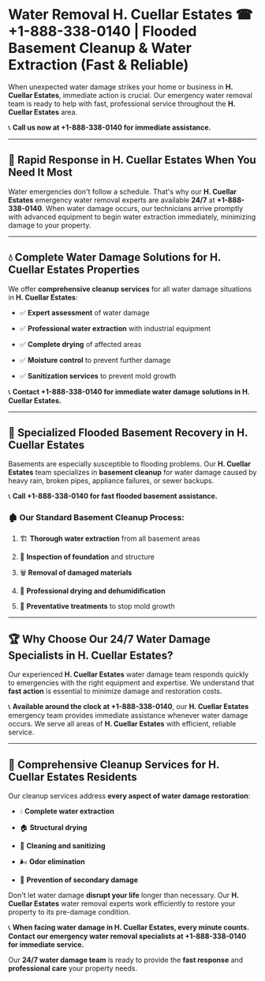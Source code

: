 # Water Removal H. Cuellar Estates ☎ +1-888-338-0140 | Flooded Basement Cleanup & Water Extraction (Fast & Reliable)

When unexpected water damage strikes your home or business in **H. Cuellar Estates**, immediate action is crucial. Our emergency water removal team is ready to help with fast, professional service throughout the **H. Cuellar Estates** area. 

📞 **Call us now at +1-888-338-0140 for immediate assistance.**
---
## 🚀 Rapid Response in H. Cuellar Estates When You Need It Most
Water emergencies don't follow a schedule. That's why our **H. Cuellar Estates** emergency water removal experts are available **24/7** at **+1-888-338-0140**. When water damage occurs, our technicians arrive promptly with advanced equipment to begin water extraction immediately, minimizing damage to your property.
---
## 💧 Complete Water Damage Solutions for H. Cuellar Estates Properties
We offer **comprehensive cleanup services** for all water damage situations in **H. Cuellar Estates**:
- ✅ **Expert assessment** of water damage  
- ✅ **Professional water extraction** with industrial equipment  
- ✅ **Complete drying** of affected areas  
- ✅ **Moisture control** to prevent further damage  
- ✅ **Sanitization services** to prevent mold growth  
📞 **Contact +1-888-338-0140 for immediate water damage solutions in H. Cuellar Estates.**
---
## 🌊 Specialized Flooded Basement Recovery in H. Cuellar Estates
Basements are especially susceptible to flooding problems. Our **H. Cuellar Estates** team specializes in **basement cleanup** for water damage caused by heavy rain, broken pipes, appliance failures, or sewer backups. 
📞 **Call +1-888-338-0140 for fast flooded basement assistance.**
### 🏚️ Our Standard Basement Cleanup Process:
1. 🏗️ **Thorough water extraction** from all basement areas  
2. 🔎 **Inspection of foundation** and structure  
3. 🗑️ **Removal of damaged materials**  
4. 💨 **Professional drying and dehumidification**  
5. 🚫 **Preventative treatments** to stop mold growth  
---
## 🏆 Why Choose Our 24/7 Water Damage Specialists in H. Cuellar Estates?
Our experienced **H. Cuellar Estates** water damage team responds quickly to emergencies with the right equipment and expertise. We understand that **fast action** is essential to minimize damage and restoration costs.
📞 **Available around the clock at +1-888-338-0140**, our **H. Cuellar Estates** emergency team provides immediate assistance whenever water damage occurs. We serve all areas of **H. Cuellar Estates** with efficient, reliable service.
---
## 🧹 Comprehensive Cleanup Services for H. Cuellar Estates Residents
Our cleanup services address **every aspect of water damage restoration**:
- 💧 **Complete water extraction**  
- 🏠 **Structural drying**  
- 🧼 **Cleaning and sanitizing**  
- 🌬️ **Odor elimination**  
- 🚫 **Prevention of secondary damage**  
Don't let water damage **disrupt your life** longer than necessary. Our **H. Cuellar Estates** water removal experts work efficiently to restore your property to its pre-damage condition.
📞 **When facing water damage in H. Cuellar Estates, every minute counts. Contact our emergency water removal specialists at +1-888-338-0140 for immediate service.**
Our **24/7 water damage team** is ready to provide the **fast response** and **professional care** your property needs.

